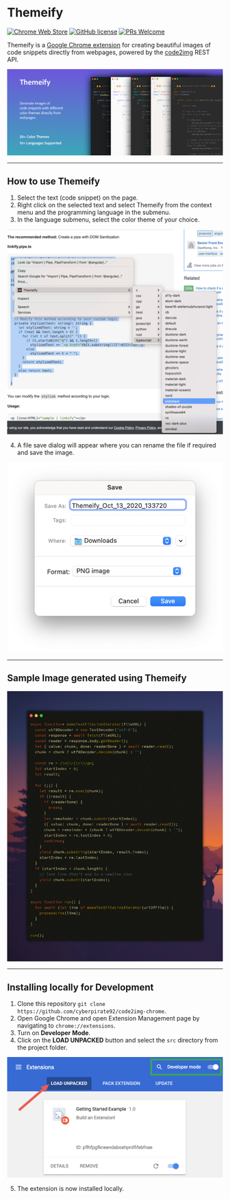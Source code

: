 # Themeify 

[![Chrome Web Store](https://img.shields.io/chrome-web-store/v/abloihkaeipjifnhehnicpjfjoaclngo?style=for-the-badge)](https://chrome.google.com/webstore/detail/code2image/abloihkaeipjifnhehnicpjfjoaclngo) [![GitHub license](https://img.shields.io/github/license/cyberpirate92/code2img-chrome.svg?style=for-the-badge)](https://github.com/cyberpirate92/code2img-chrome/blob/master/LICENSE) [![PRs Welcome](https://img.shields.io/badge/PRs-welcome-brightgreen.svg?style=for-the-badge)]()

Themeify is a [Google Chrome extension](https://chrome.google.com/webstore/detail/code2image/abloihkaeipjifnhehnicpjfjoaclngo) for creating beautiful images of code snippets directly from webpages,  powered by the [code2img](https://github.com/cyberpirate92/code2img) REST API.

[![](./images/Store%20Assets/Marquee%20Promo%20Tile_v7.png)](https://chrome.google.com/webstore/detail/code2image/abloihkaeipjifnhehnicpjfjoaclngo)

---

## How to use Themeify

1. Select the text (code snippet) on the page.
2. Right click on the selected text and select Themeify from the context menu and the programming language in the submenu.
3. In the language submenu, select the color theme of your choice.

![](./images/context-menu-screenshot.png)

4. A file save dialog will appear where you can rename the file 
if required and save the image.

![](./images/download-dialog-screenshot.png)

---

## Sample Image generated using Themeify

![](./images/sample-output.png)

---

## Installing locally for Development

1. Clone this repository `git clone https://github.com/cyberpirate92/code2img-chrome`.
2. Open Google Chrome and open Extension Management page by navigating to `chrome://extensions`.
3. Turn on **Developer Mode**.
4. Click on the **LOAD UNPACKED** button and select the `src` directory from the project folder.

![](./images/load_extension.png)

5. The extension is now installed locally.
